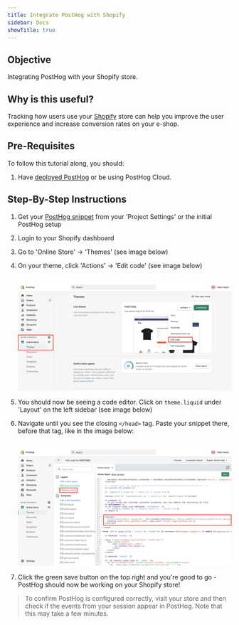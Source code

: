 ```yaml
---
title: Integrate PostHog with Shopify
sidebar: Docs
showTitle: true
---
```


## Objective

Integrating PostHog with your Shopify store.

## Why is this useful?

Tracking how users use your [Shopify](https://www.shopify.com/) store can help you improve the user experience and increase conversion rates on your e-shop.  

## Pre-Requisites

To follow this tutorial along, you should:

1. Have [deployed PostHog](/docs/deployment) or be using PostHog Cloud.

## Step-By-Step Instructions

1. Get your [PostHog snippet](/docs/deployment/snippet-installation) from your 'Project Settings' or the initial PostHog setup
1. Login to your Shopify dashboard
1. Go to 'Online Store' -> 'Themes' (see image below)
1. On your theme, click 'Actions' -> 'Edit code' (see image below)

    <br />![Shopify Dashboard](../../../images/tutorials/shopify/shopify-dashboard.png)<br />

1. You should now be seeing a code editor. Click on `theme.liquid` under 'Layout' on the left sidebar (see image below)
1. Navigate until you see the closing `</head>` tag. Paste your snippet there, before that tag, like in the image below:

    <br />![Shopify Dashboard](../../../images/tutorials/shopify/snippet.png)<br />

1. Click the green save button on the top right and you're good to go - PostHog should now be working on your Shopify store!

> To confirm PostHog is configured correctly, visit your store and then check if the events from your session appear in PostHog. Note that this may take a few minutes.
